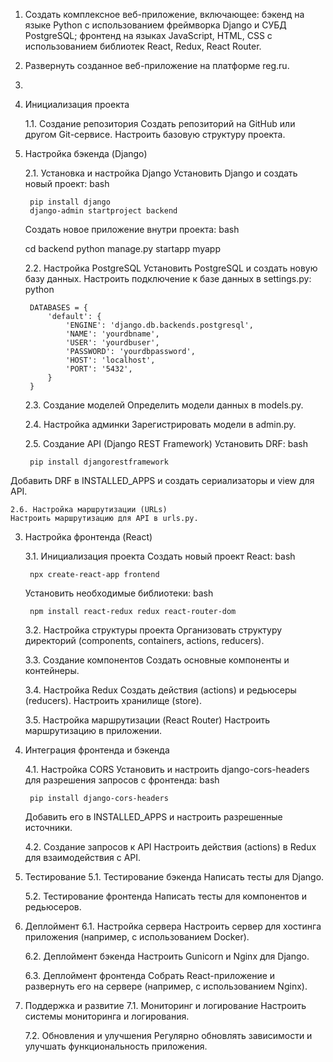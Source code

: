 1. Создать комплексное веб-приложение, включающее:
бэкенд на языке Python с использованием фреймворка Django и СУБД PostgreSQL;
фронтенд на языках JavaScript, HTML, CSS с использованием библиотек React, Redux, React Router.
2. Развернуть созданное веб-приложение на платформе reg.ru.

1. 

1. Инициализация проекта

	1.1. Создание репозитория
	Создать репозиторий на GitHub или другом Git-сервисе.
	Настроить базовую структуру проекта.

2. Настройка бэкенда (Django)

	2.1. Установка и настройка Django
	Установить Django и создать новый проект:
bash
	
		pip install django
		django-admin startproject backend

	Создать новое приложение внутри проекта:
bash
	
	cd backend
	python manage.py startapp myapp

	2.2. Настройка PostgreSQL
	Установить PostgreSQL и создать новую базу данных.
	Настроить подключение к базе данных в settings.py:
python

		DATABASES = {
		    'default': {
		        'ENGINE': 'django.db.backends.postgresql',
		        'NAME': 'yourdbname',
		        'USER': 'yourdbuser',
		        'PASSWORD': 'yourdbpassword',
		        'HOST': 'localhost',
		        'PORT': '5432',
		    }
		}

	2.3. Создание моделей
	Определить модели данных в models.py.

	2.4. Настройка админки
	Зарегистрировать модели в admin.py.

	2.5. Создание API (Django REST Framework)
	Установить DRF:
bash

		pip install djangorestframework

Добавить DRF в INSTALLED_APPS и создать сериализаторы и view для API.

	2.6. Настройка маршрутизации (URLs)
	Настроить маршрутизацию для API в urls.py.

3. Настройка фронтенда (React)

	3.1. Инициализация проекта
	Создать новый проект React:
bash

		npx create-react-app frontend

	Установить необходимые библиотеки:
bash

		npm install react-redux redux react-router-dom

	3.2. Настройка структуры проекта
	Организовать структуру директорий (components, containers, actions, reducers).

	3.3. Создание компонентов
	Создать основные компоненты и контейнеры.

	3.4. Настройка Redux
	Создать действия (actions) и редьюсеры (reducers).
	Настроить хранилище (store).

	3.5. Настройка маршрутизации (React Router)
	Настроить маршрутизацию в приложении.

4. Интеграция фронтенда и бэкенда

	4.1. Настройка CORS
	Установить и настроить django-cors-headers для разрешения запросов с фронтенда:
bash

		pip install django-cors-headers
		
	Добавить его в INSTALLED_APPS и настроить разрешенные источники.

	4.2. Создание запросов к API
	Настроить действия (actions) в Redux для взаимодействия с API.

5. Тестирование
	5.1. Тестирование бэкенда
	Написать тесты для Django.

	5.2. Тестирование фронтенда
	Написать тесты для компонентов и редьюсеров.

6. Деплоймент
	6.1. Настройка сервера
	Настроить сервер для хостинга приложения (например, с использованием Docker).

	6.2. Деплоймент бэкенда
	Настроить Gunicorn и Nginx для Django.

	6.3. Деплоймент фронтенда
	Собрать React-приложение и развернуть его на сервере (например, с использованием Nginx).

7. Поддержка и развитие
	7.1. Мониторинг и логирование
	Настроить системы мониторинга и логирования.

	7.2. Обновления и улучшения
Регулярно обновлять зависимости и улучшать функциональность приложения.